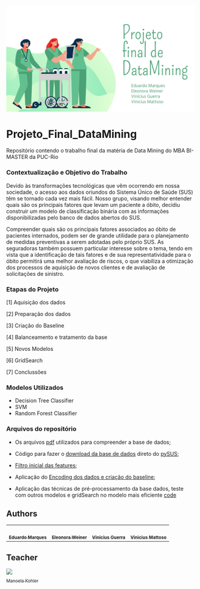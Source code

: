 ![Welcome](/Capa_projeto_Final.png?raw=true)

# Projeto_Final_DataMining

Repositório contendo o trabalho final da matéria de Data Mining do MBA BI-MASTER da PUC-Rio

### Contextualização e Objetivo do Trabalho

Devido às transformações tecnológicas que vêm ocorrendo em nossa sociedade, o acesso aos dados oriundos do Sistema Único de Saúde (SUS) têm se tornado cada vez mais fácil. Nosso grupo, visando melhor entender quais são os principais fatores que levam um paciente a óbito, decidiu construir um modelo de classificação binária com as informações disponibilizadas pelo banco de dados abertos do SUS.

Compreender quais são os principais fatores associados ao óbito de pacientes internados, podem ser de grande utilidade para o planejamento de medidas preventivas a serem adotadas pelo próprio SUS. As seguradoras também possuem particular interesse sobre o tema, tendo em vista que a identificação de tais fatores e de sua representatividade para o óbito permitirá uma melhor avaliação de riscos, o que viabiliza a otimização dos processos de aquisição de novos clientes e de avaliação de solicitações de sinistro.

### Etapas do Projeto

  [1] Aquisição dos dados

  [2] Preparação dos dados

  [3] Criação do Baseline

  [4] Balanceamento e tratamento da base

  [5] Novos Modelos

  [6] GridSearch

  [7] Conclussões

### Modelos Utilizados

* Decision Tree Classifier 
* SVM
* Random Forest Classifier


### Arquivos do repositório

* Os arquivos [pdf](https://github.com/vinicius-mattoso/Projeto_Final_DataMining/tree/main/Material_pdf_consulta_especialista) utilizados para compreender a base de dados;

* Código para fazer o [download da base de dados](https://github.com/vinicius-mattoso/Projeto_Final_DataMining/blob/main/Feature_clean_pySUS_RJ_2019.ipynb) direto do [pySUS](https://pypi.org/project/PySUS/);

* [Filtro inicial das features](https://github.com/vinicius-mattoso/Projeto_Final_DataMining/blob/main/Feature_clean_pySUS_RJ_2019.ipynb);

* Aplicação do [Encoding dos dados e criação do baseline](https://github.com/vinicius-mattoso/Projeto_Final_DataMining/blob/main/BASELINE_Decision_tree.ipynb);

* Aplicação das técnicas de pré-processamento da base dados, teste com outros modelos e gridSearch no modelo mais eficiente [code](https://github.com/vinicius-mattoso/Projeto_Final_DataMining/blob/main/Oversampling.ipynb)


## Authors

<table>
  <tr>
    <td align="center"><a href="https://www.linkedin.com/in/eduardo-marques-67724a219/"><img style="border-radius: 50%;" src="https://user-images.githubusercontent.com/74414640/177011837-f528bdd2-4638-4b68-97ec-b22d5f783849.png" width="100px;" alt=""/><br /><sub><b>Eduardo Marques</b></sub></a><br /><a href="https://www.linkedin.com/in/eduardo-marques-67724a219/" title="Rocketseat"></a></td>    
    <td align="center"><a href="https://www.linkedin.com/in/eleonoracw/"><img style="border-radius: 50%;" src="https://user-images.githubusercontent.com/74414640/177011929-66b8da5e-7623-431e-9473-c7bac684293d.png" width="100px;" alt=""/><br /><sub><b>Eleonora Weiner</b></sub></a><br /><a href="https://www.linkedin.com/in/eleonoracw/" title="Rocketseat"></a></td>    
    <td align="center"><a href="https://www.linkedin.com/in/vin%C3%ADcius-guerra-msc-cert-cii-74691778/"><img style="border-radius: 50%;" src="https://user-images.githubusercontent.com/74414640/177012036-3ee7f72b-dbc3-4f86-8e0d-14c4d5e79395.png" width="100px;" alt=""/><br /><sub><b>Vinicius Guerra</b></sub></a><br /><a href="https://www.linkedin.com/in/vin%C3%ADcius-guerra-msc-cert-cii-74691778/" title="Rocketseat"></a></td>    
    <td align="center"><a href="https://www.linkedin.com/in/vinicius-mattoso/"><img style="border-radius: 50%;" src="https://user-images.githubusercontent.com/74414640/167328751-8cdcac06-b869-42be-82fc-893913abbd21.png" width="100px;" alt=""/><br /><sub><b>Vinicius Mattoso</b></sub></a><br /><a href="https://www.linkedin.com/in/vinicius-mattoso/" title="Rocketseat"></a></td>    
  </tr>
</table>

## Teacher
[<img src="https://user-images.githubusercontent.com/74414640/167327273-69e5e289-456a-40ee-bb37-2bd1fd699538.jpg" width=115><br><sub> Manoela Kohler </sub>](https://www.linkedin.com/in/manoelakohler/)


